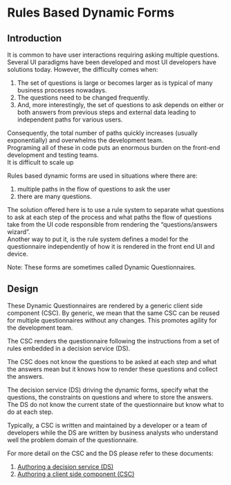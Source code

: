 # Rules Based Dynamic Forms

## Introduction

It is common to have user interactions requiring asking multiple questions. 
Several UI paradigms have been developed and most UI developers have solutions today.  However, the difficulty comes when:
1)	The set of questions is large or becomes larger as is typical of many business processes nowadays.
2)	The questions need to be changed frequently.
3)	And, more interestingly, the set of questions to ask depends on either or both answers from previous steps 
      and external data leading to independent paths for various users.

Consequently, the total number of paths quickly increases (usually exponentially) and overwhelms the development team.   
Programing all of these in code puts an enormous burden on the front-end development and testing teams.  
It is difficult to scale up

Rules based dynamic forms are used in situations where there are:
1. multiple paths in the flow of questions to ask the user
2. there are many questions.

The solution offered here is to use a rule system to separate what questions to ask at each step of the process 
and what paths the flow of questions take from the UI code responsible from rendering the “questions/answers wizard”.  
Another way to put it, is the rule system defines a model for the questionnaire independently of how it is rendered in the
front end UI and device.

Note: These forms are sometimes called Dynamic Questionnaires.  

## Design

These Dynamic Questionnaires are rendered by a generic client side component (CSC).  By generic, we mean that the same CSC can be 
reused for multiple questionnaires without any changes.  This promotes agility for the development team.

The CSC renders the questionnaire following the instructions from a set of rules embedded in a decision service (DS).

The CSC does not know the questions to be asked at each step and what the answers mean but it knows
how to render these questions and collect the answers.

The decision service (DS) driving the dynamic forms, specify what the questions, the constraints on questions and where to store the
answers.  The DS do not know the current state of the questionnaire but know what to do at each step.

Typically, a CSC is written and maintained by a developer or a team of developers while the DS are written by business analysts 
who understand well the problem domain of the questionnaire.

For more detail on the CSC and the DS please refer to these documents:
1. [Authoring a decision service (DS)](docs/AuthoringDecisionService.md)
2. [Authoring a client side component (CSC)](docs/AuthoringClientSideComponents.md)

